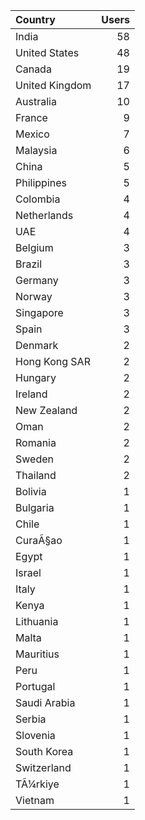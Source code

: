 | Country        |   Users |
|:---------------|--------:|
| India          |      58 |
| United States  |      48 |
| Canada         |      19 |
| United Kingdom |      17 |
| Australia      |      10 |
| France         |       9 |
| Mexico         |       7 |
| Malaysia       |       6 |
| China          |       5 |
| Philippines    |       5 |
| Colombia       |       4 |
| Netherlands    |       4 |
| UAE            |       4 |
| Belgium        |       3 |
| Brazil         |       3 |
| Germany        |       3 |
| Norway         |       3 |
| Singapore      |       3 |
| Spain          |       3 |
| Denmark        |       2 |
| Hong Kong SAR  |       2 |
| Hungary        |       2 |
| Ireland        |       2 |
| New Zealand    |       2 |
| Oman           |       2 |
| Romania        |       2 |
| Sweden         |       2 |
| Thailand       |       2 |
| Bolivia        |       1 |
| Bulgaria       |       1 |
| Chile          |       1 |
| CuraÃ§ao       |       1 |
| Egypt          |       1 |
| Israel         |       1 |
| Italy          |       1 |
| Kenya          |       1 |
| Lithuania      |       1 |
| Malta          |       1 |
| Mauritius      |       1 |
| Peru           |       1 |
| Portugal       |       1 |
| Saudi Arabia   |       1 |
| Serbia         |       1 |
| Slovenia       |       1 |
| South Korea    |       1 |
| Switzerland    |       1 |
| TÃ¼rkiye       |       1 |
| Vietnam        |       1 |